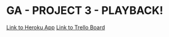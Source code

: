 # GA - PROJECT 3 - PLAYBACK!

[Link to Heroku App](https://playback-app.herokuapp.com/)
[Link to Trello Board](https://trello.com/b/3RNcyXAG/project-3)
